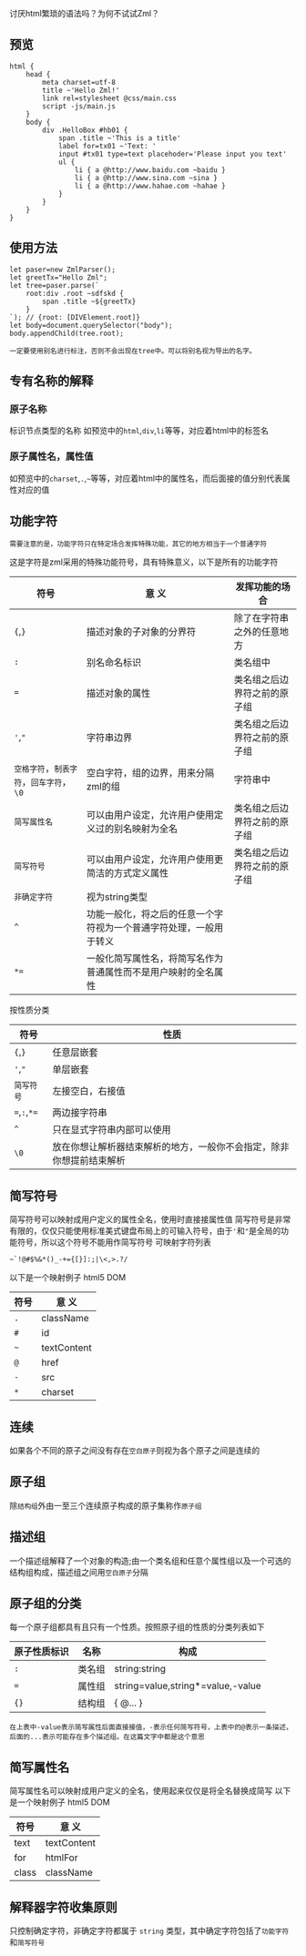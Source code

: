 讨厌html繁琐的语法吗？为何不试试Zml？

## 预览
```zml
html {
    head {
        meta charset=utf-8
        title ~'Hello Zml!'
        link rel=stylesheet @css/main.css
        script -js/main.js
    }
    body {
        div .HelloBox #hb01 {
            span .title ~'This is a title'
            label for=tx01 ~'Text: '
            input #tx01 type=text placehoder='Please input you text'
            ul {
                li { a @http://www.baidu.com ~baidu }
                li { a @http://www.sina.com ~sina }
                li { a @http://www.hahae.com ~hahae }
            }
        }
    }
}
```

## 使用方法
```
let paser=new ZmlParser();
let greetTx="Hello Zml";
let tree=paser.parse(`
    root:div .root ~sdfskd {
        span .title ~${greetTx}
    }
`); // {root: [DIVElement.root]}
let body=document.querySelector("body");
body.appendChild(tree.root);
```

    一定要使用别名进行标注，否则不会出现在tree中。可以将别名视为导出的名字。

## 专有名称的解释
### 原子名称
标识节点类型的名称
如预览中的`html`,`div`,`li`等等，对应着html中的标签名
### 原子属性名，属性值
如预览中的`charset`,`.`,`~`等等，对应着html中的属性名，而后面接的值分别代表属性对应的值

## 功能字符

    需要注意的是，功能字符只在特定场合发挥特殊功能，其它的地方相当于一个普通字符

这是字符是zml采用的特殊功能符号，具有特殊意义，以下是所有的功能字符

| 符号 | 意 义| 发挥功能的场合 |
|---|---|---|
| `{`,`}` | 描述对象的子对象的分界符 | 除了在字符串之外的任意地方 |
| `:` | 别名命名标识 | 类名组中 |
| `=` | 描述对象的属性 | 类名组之后边界符之前的原子组 |
| `'`,`"` | 字符串边界 | 类名组之后边界符之前的原子组 |
| `空格字符`，`制表字符`，`回车字符`，`\0` | 空白字符，组的边界，用来分隔zml的组 | 字符串中 |
| `简写属性名` | 可以由用户设定，允许用户使用定义过的别名映射为全名 | 类名组之后边界符之前的原子组 |
| `简写符号` | 可以由用户设定，允许用户使用更简洁的方式定义属性 | 类名组之后边界符之前的原子组 |
| `非确定字符` | 视为string类型 | |
| `^` | 功能一般化，将之后的任意一个字符视为一个普通字符处理，一般用于转义 | |
| `*=` | 一般化简写属性名，将简写名作为普通属性而不是用户映射的全名属性 | |

按性质分类

| 符号 | 性质 |
| --- | --- |
| `{`,`}` | 任意层嵌套 |
| `'`,`"` | 单层嵌套 |
| `简写符号` | 左接空白，右接值 |
| `=`,`:`,`*=` | 两边接字符串 |
| `^` | 只在显式字符串内部可以使用 |
| `\0` | 放在你想让解析器结束解析的地方，一般你不会指定，除非你想提前结束解析 |

## 简写符号
简写符号可以映射成用户定义的属性全名，使用时直接接属性值
简写符号是非常有限的，仅仅只能使用标准美式键盘布局上的可输入符号，由于`'`和`"`是全局的功能符号，所以这个符号不能用作简写符号
可映射字符列表

    ~`!@#$%&*()_-+={[}]:;|\<,>.?/

以下是一个映射例子
html5 DOM

| 符号 | 意 义|
| --- | --- |
| `.` | className |
| `#` | id |
| `~` | textContent |
| `@` | href |
| `-` | src |
| `*` | charset |

## 连续
如果各个不同的原子之间没有存在`空白原子`则视为各个原子之间是连续的

## 原子组
除`结构组`外由一至三个连续原子构成的原子集称作`原子组`

## 描述组
一个描述组解释了一个对象的构造;由一个类名组和任意个属性组以及一个可选的结构组构成，描述组之间用`空白原子`分隔

## 原子组的分类
每一个原子组都具有且只有一个性质。按照原子组的性质的分类列表如下

| 原子性质标识 | 名称 | 构成 |
| --- | --- | --- |
| `:` | 类名组 | string:string |
| `=` | 属性组 | string=value,string*=value,-value |
| `{}` | 结构组 | { @... } |


    在上表中-value表示简写属性后面直接接值，-表示任何简写符号，上表中的@表示一条描述，后面的...表示可能存在多个描述组。在这篇文字中都是这个意思

## 简写属性名
简写属性名可以映射成用户定义的全名，使用起来仅仅是将全名替换成简写
以下是一个映射例子
html5 DOM

| 符号 | 意 义|
| --- | --- |
| text | textContent |
| for | htmlFor |
| class | className |

## 解释器字符收集原则
只控制确定字符，非确定字符都属于 `string` 类型，其中确定字符包括了`功能字符`和`简写符号`
